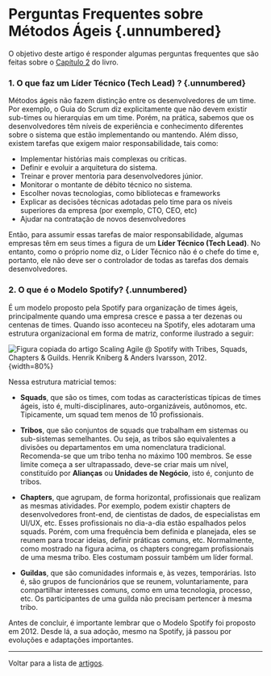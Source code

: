 # Perguntas Frequentes sobre Métodos Ágeis {.unnumbered}

O objetivo deste artigo é responder algumas perguntas frequentes que são 
feitas sobre o [Capítulo 2](https://engsoftmoderna.info/cap2.html) do livro. 

### 1. O que faz um Líder Técnico (Tech Lead) ? {.unnumbered}

Métodos ágeis não fazem distinção entre os desenvolvedores de um time. 
Por exemplo, o Guia do Scrum diz explicitamente que não devem existir sub-times ou 
hierarquias em um time. Porém, na prática, sabemos que os desenvolvedores têm 
níveis de experiência e conhecimento diferentes sobre o sistema que estão 
implementando ou mantendo. Além disso, existem tarefas que exigem maior 
responsabilidade, tais como: 

* Implementar histórias mais complexas ou críticas.
* Definir e evoluir a arquitetura do sistema.
* Treinar e prover mentoria para desenvolvedores júnior.
* Monitorar o montante de débito técnico no sistema.
* Escolher novas tecnologias, como bibliotecas e frameworks
* Explicar as decisões técnicas adotadas pelo time para os níveis superiores 
da empresa (por exemplo, CTO, CEO, etc)
* Ajudar na contratação de novos desenvolvedores

Então, para assumir essas tarefas de maior responsabilidade, algumas empresas 
têm em seus times a figura de um **Líder Técnico (Tech Lead)**. 
No entanto, como o próprio nome diz, o Líder Técnico não é o chefe do time e, 
portanto, ele não deve ser o controlador de todas as tarefas dos demais 
desenvolvedores.

### 2. O que é o Modelo Spotify? {.unnumbered}

É um modelo proposto pela Spotify para organização de times ágeis, principalmente 
quando uma empresa cresce e passa a ter dezenas ou centenas de times. Quando isso 
aconteceu na Spotify, eles adotaram uma estrutura organizacional em forma de matriz, 
conforme ilustrado a seguir:

![Figura copiada do artigo Scaling Agile @ Spotify
with Tribes, Squads, Chapters & Guilds.
Henrik Kniberg & Anders Ivarsson, 2012.](./figs/modelo-spotify.jpg){width=80%}

Nessa estrutura matricial temos:

* **Squads**, que são os times, com todas as características típicas de times
ágeis, isto é, multi-disciplinares, auto-organizáveis, autônomos, etc. 
Tipicamente, um squad tem menos de 10 profissionais.

* **Tribos**, que são conjuntos de squads que trabalham em sistemas ou sub-sistemas 
semelhantes. Ou seja, as tribos são equivalentes a divisões ou departamentos em uma 
nomenclatura tradicional. Recomenda-se que um tribo tenha no máximo 100 membros. 
Se esse limite começa a ser ultrapassado, deve-se criar mais um nível, constituído 
por **Alianças** ou **Unidades de Negócio**, isto é, conjunto de tribos.

* **Chapters**, que agrupam, de forma horizontal, profissionais que realizam
as mesmas atividades. Por exemplo, podem existir chapters de desenvolvedores 
front-end, de cientistas de dados, de especialistas em UI/UX, etc. Esses profissionais 
no dia-a-dia estão espalhados pelos squads. Porém, com uma frequência bem
definida e planejada, eles se reunem para trocar ideias, definir práticas 
comuns, etc. Normalmente, como mostrado na figura acima, os chapters congregam 
profissionais de uma mesma tribo. Eles costumam possuir também um líder
formal.

* **Guildas**, que são comunidades informais e, às vezes, temporárias. Isto é,
são grupos de funcionários que se reunem, voluntariamente, para compartilhar 
interesses comuns, como em uma tecnologia, processo, etc. Os participantes
de uma guilda não precisam pertencer à mesma tribo.

Antes de concluir, é importante lembrar que o Modelo Spotify foi proposto em
2012. Desde lá, a sua adoção, mesmo na Spotify, já passou por evoluções e
adaptações importantes.


* * * 

Voltar para a lista de [artigos](./artigos.html).
